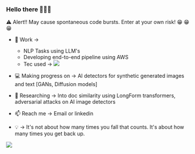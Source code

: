 ### Hello there 👋👋👋

:warning: Alert!! May cause spontaneous code bursts. Enter at your own risk! :grin: :grin: :grin:
* :office: Work -> 
  - NLP Tasks using LLM's
  - Developing end-to-end pipeline using AWS
  - Tec used -> <img src="https://skillicons.dev/icons?i= py, pytorch, git,kubernetes,docker,aws" />
* :computer: Making progress on -> AI detectors for synthetic generated images and text [GANs, Diffusion models]
* :closed_book: Researching -> Into doc similarity using LongForm transformers, adversarial attacks on AI image detectors
* :mailbox: Reach me -> Email or linkedin 
 
 
* :bulb: -> It's not about how many times you fall that counts. It's about how many times you get back up.
<a href="https://github.com/anuraghazra/github-readme-stats">
  <img align="center" src="https://github-readme-stats.vercel.app/api/top-langs/?username=sreehari59&langs_count=8&layout=compact&theme=merko" />
</a>
<!--
**sreehari59/sreehari59** is a ✨ _special_ ✨ repository because its `README.md` (this file) appears on your GitHub profile.

Here are some ideas to get you started:

- 🔭 I’m currently working on ...
- 🌱 I’m currently learning ...
- 👯 I’m looking to collaborate on ...
- 🤔 I’m looking for help with ...
- 💬 Ask me about ...
- 📫 How to reach me: ...
- 😄 Pronouns: ...
- ⚡ Fun fact: ...
Look into this this link for tech related icons -> https://github.com/tandpfun/skill-icons
Look into this this link for enoji related icons -> https://gist.github.com/rxaviers/7360908
Look into this this link for status in readme ->https://github.com/anuraghazra/github-readme-stats
-->
